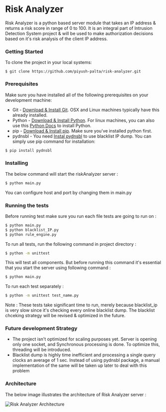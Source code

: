 # Risk Analyzer
Risk Analyzer is a python based server module that takes an IP address &amp; returns a risk score in range of 0 to 100. It is an integral part of Intrusion Detection System project & will be used to make authorization decisions based on it's risk analysis of the client IP address. 


### Getting Started
To clone the project in your local systems: 
```console
$ git clone https://github.com/piyush-palta/risk-analyzer.git
```

### Prerequisites
Make sure you have installed all of the following prerequisites on your development machine:
* Git - [Download & Install Git](https://git-scm.com/downloads). OSX and Linux machines typically have this already installed.
* Python - [Download & Install Python](https://www.python.org/downloads/). For linux machines, you can also use this [Python Docs](https://docs.python-guide.org/starting/install3/linux/) to install Python.
* pip - [Download & Install pip](https://pip.pypa.io/en/stable/installing/). Make sure you've installed python first.
* pydnsbl - You need [Instal pydnsbl](https://pypi.org/project/pydnsbl/) to use blacklist IP dump. You can simply use pip command for installation:

```bash
$ pip install pydnsbl
```

### Installing

The below command will start the riskAnalyzer server :

```bash
$ python main.py
```
You can configure host and port by changing them in main.py 

### Running the tests
Before running test make sure you run each file tests are going to run on :

```bash
$ python main.py
$ python blacklist_IP.py
$ python rule_engine.py
```

To run all tests, run the following command in project directory :

```bash
$ python -m unittest
```
This will test all components. But before running this command it's essential that you start the server using following command :
```bash
$ python main.py
```

To run each test separately :
```bash
$ python -m unittest test_name.py
```

Note : These tests take significant time to run, merely because blacklist_ip is very slow since it's checking every online blacklist dump. The blacklist chceking strategy will be revised & optimized in the future. 


### Future development Strategy
* The project isn't optimized for scaling purposes yet. Server is opening only one socket, and Synchronous processing is done. To optimize this, threading will be introduced. 
* Blacklist dump is highly time inefficient and processing a single query clocks an average of 1 sec. Instead of using pydnsbl package, a manual implementation of the same will be taken up later to deal with this problem 

### Architecture
The below image illustrates the architecture of Risk Analyzer server :

![Risk Analyzer Architecture](https://github.com/piyush-palta/risk-analyzer/blob/master/Risk%20Analyzer.png)

